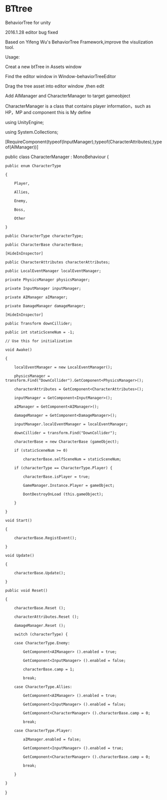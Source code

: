 # BTtree
BehaviorTree for unity

2016.1.28 editor bug fixed

Based on Yifeng Wu's BehaviorTree Framework,improve the visulization tool.

Usage:

Creat a new btTree in Assets window

Find the editor window in Window-behaviorTreeEditor

Drag the tree asset into editor window ,then edit

Add AIManager and CharacterManager to target gameobject


CharacterManager is a class that contains player information，such as HP，MP and component
this is My define

using UnityEngine;

using System.Collections;

[RequireComponent(typeof(InputManager),typeof(CharacterAttributes),typeof(AIManager))]

public class CharacterManager : MonoBehaviour {

	public enum CharacterType
	
	{
	
		Player,
		
		Allies,
		
		Enemy,
		
		Boss,
		
		Other
	
	}
	
	public CharacterType characterType;
	
	public CharacterBase characterBase;
	
	[HideInInspector]
	
	public CharacterAttributes characterAttributes;
	
	public LocalEventManager localEventManager;
	
	private PhysicsManager physicsManager;
	
	private InputManager inputManager;
	
	private AIManager aIManager;
	
	private DamageManager damageManager;
	
	[HideInInspector]
	
	public Transform downCillider;
	
	public int staticSceneNum = -1;
	
	// Use this for initialization
	
	void Awake()
	
	{
	
		localEventManager = new LocalEventManager();
	
		physicsManager = transform.Find("DownCollider").GetComponent<PhysicsManager>();
	
		characterAttributes = GetComponent<CharacterAttributes>();
	
		inputManager = GetComponent<InputManager>();
	
		aIManager = GetComponent<AIManager>();
	
		damageManager = GetComponent<DamageManager>();
	
		inputManager.localEventManager = localEventManager;
	
		downCillider = transform.Find("DownCollider");
	
		characterBase = new CharacterBase (gameObject);
	
		if (staticSceneNum >= 0)
	
			characterBase.selfSceneNum = staticSceneNum;
	
		if (characterType == CharacterType.Player) {
	
			characterBase.isPlayer = true;
	
			GameManager.Instance.Player = gameObject;
	
			DontDestroyOnLoad (this.gameObject);
	
		}
	
	}
	
	void Start()
	
	{
	
		characterBase.RegistEvent();
	
	}
	
	void Update()
	
	{
	
		characterBase.Update();
	
	}
	
	public void Reset()
	
	{
	
		characterBase.Reset ();
	
		characterAttributes.Reset ();
	
		damageManager.Reset ();
	
		switch (characterType) {
	
		case CharacterType.Enemy:
	
			GetComponent<AIManager> ().enabled = true;
	
			GetComponent<InputManager> ().enabled = false;
	
			characterBase.camp = 1;
	
			break;
	
		case CharacterType.Allies:
	
			GetComponent<AIManager> ().enabled = true;
	
			GetComponent<InputManager> ().enabled = false;
	
			GetComponent<CharacterManager> ().characterBase.camp = 0;
	
			break;
	
		case CharacterType.Player:
	
			aIManager.enabled = false;
	
			GetComponent<InputManager> ().enabled = true;
	
			GetComponent<CharacterManager> ().characterBase.camp = 0;
	
			break;
	
		}
	
	}
}


